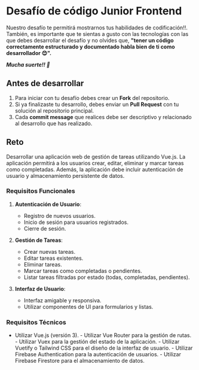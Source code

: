 
# Desafío de código Junior Frontend

Nuestro desafío te permitirá mostrarnos tus habilidades de codificación!!. También, es importante que te sientas a gusto con las tecnologías con las que debes desarrollar el desafío y no olvides que, **"tener un código correctamente estructurado y documentado habla bien de ti como desarrollador :blush:".**

***Mucha suerte!! :muscle:***

## Antes de desarrollar

1. Para iniciar con tu desafío debes crear un **Fork** del repositorio.
2. Si ya finalizaste tu desarrollo, debes enviar un **Pull Request** con tu solución al repositorio principal.
3. Cada **commit message** que realices debe ser descriptivo y relacionado al desarrollo que has realizado.


## Reto

Desarrollar una aplicación web de gestión de tareas utilizando Vue.js. La aplicación permitirá a los usuarios crear, editar, eliminar y marcar tareas como completadas. Además, la aplicación debe incluir autenticación de usuario y almacenamiento persistente de datos.

### Requisitos Funcionales

1.  **Autenticación de Usuario**:
    
    -   Registro de nuevos usuarios.
    -   Inicio de sesión para usuarios registrados.
    -   Cierre de sesión.
2.  **Gestión de Tareas**:
    
    -   Crear nuevas tareas.
    -   Editar tareas existentes.
    -   Eliminar tareas.
    -   Marcar tareas como completadas o pendientes.
    -   Listar tareas filtradas por estado (todas, completadas, pendientes).
3.  **Interfaz de Usuario**:
    
    -   Interfaz amigable y responsiva.
    -   Utilizar componentes de UI para formularios y listas.

### Requisitos Técnicos    

   -   Utilizar Vue.js (versión 3).
    -   Utilizar Vue Router para la gestión de rutas.
    -   Utilizar Vuex para la gestión del estado de la aplicación.
    -   Utilizar Vuetify o Tailwind CSS para el diseño de la interfaz de usuario.
    -   Utilizar Firebase Authentication para la autenticación de usuarios.
    -   Utilizar Firebase Firestore para el almacenamiento de datos.
 